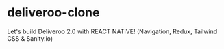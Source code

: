 # deliveroo-clone
Let's build Deliveroo 2.0 with REACT NATIVE! (Navigation, Redux, Tailwind CSS &amp; Sanity.io)
